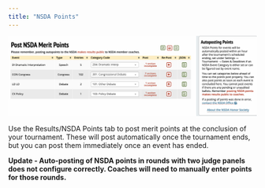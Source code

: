```yaml
---
title: "NSDA Points"
---
```


<img src="/screenshots/Results_-_NSDA_Points.png" />

Use the Results/NSDA Points tab to post merit points at the conclusion
of your tournament. These will post automatically once the tournament
ends, but you can post them immediately once an event has ended.

**Update - Auto-posting of NSDA points in rounds with two judge panels
does not configure correctly. Coaches will need to manually enter points
for those rounds.**